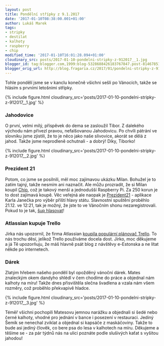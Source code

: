 ```yaml
---
layout: post
title: Pondělní střípky z 9.1.2017
date: '2017-01-10T08:38:00.001+01:00'
author: Lukáš Marek
tags:
- stripky
- destilat
- kalhoty
- raspberry
- chip
modified_time: '2017-01-10T16:01:28.094+01:00'
cloudinary_src: posts/2017-01-10-pondelni-stripky-z-912017__1.jpg
blogger_id: tag:blogger.com,1999:blog-5328688426183767847.post-8146785172774802865
blogger_orig_url: http://blog.fragaria.cz/2017/01/pondelni-stripky-z-912017.html
---
```


Tohle pondělí jsme se v kanclu konečně všichni sešli po Vánocích, takže
se hlásím s prvními letošními
střípky.

{% include figure.html cloudinary_src='posts/2017-01-10-pondelni-stripky-z-912017__1.jpg' %}

### Jahodovice

O první, velmi milý, příspěvek do dema se zasloužil Tibor. Z dalekého
východu nám přivezl pravou, nefalšovanou Jahodovicu.
Po chvíli pátrání ve slovníku jsme zjistili, že to je něco jako naše
slivovice, akorát se dělá z jahod. Takže jsme neprodleně ochutnali - a
dobrý\! Díky,
Tiborko\!

{% include figure.html cloudinary_src='posts/2017-01-10-pondelni-stripky-z-912017__2.jpg' %}

### Prezident 21

Potom, co jsme se posilnili, měl moc zajímavou ukázku Milan. Bohužel je
to zatím tajný, takže nesmím ani naznačit. Ale můžu prozradit, že si
Milan koupil
[Chip](https://www.kickstarter.com/projects/1598272670/chip-the-worlds-first-9-computer),
což je takový menší a jednodušší Raspberry Pi. Za 250 korun je to dost
zajímavá koupě.
Věc veřejná ale naopak je [Prezident21](https://www.prezident21.cz/) -
aplikace Karla Janečka pro výběr příští hlavy státu. Slavnostní spuštění
proběhlo 21.12. ve 12:21, tak je možný, že jste to ve Vánočním shonu
nezaregistrovali. Pokud to je tak, [šup
hlasovat](https://www.prezident21.cz/)\!

### Atlassian kupuje Trello

Jirka nás upozornil, že firma Atlassian [koupila populární plánovač
Trello](http://blog.trello.com/trello-atlassian). To nás trochu děsí,
jelikož Trello používáme docela dost.
Jirko, moc děkujeme a já Tě upozorňuju, že máš hlavně psát blog z
návštěvy e-Estonska a ne lítat někde po internetech.

### Dárek

Zlatým hřebem našeho pondělí byl opožděný vánoční dárek. Mates znaleckým
okem dandyho shlédl v čem chodíme do práce a objednal nám kalhoty na
míru\! Takže dnes přisvištěla slečna švadlena a vzala nám všem rozměry,
což proběhlo překvapivě
hladce.

{% include figure.html cloudinary_src='posts/2017-01-10-pondelni-stripky-z-912017__3.jpg' %}

Téměř všichni pochopili Matesovu jemnou narážku a objednali si šedé nebo
černé kalhoty, vhodné pro jednání v bance i posezení v restauraci.
Jediný Šemík se nenechal zviklat a objednal si kapsáče z maskáčoviny.
Takže to bude asi jediný člověk, co bere psa do lesa v kalhotech na
míru.
Děkujeme a těšíme se - za pár týdnů nás na ulici poznáte podle slušivých
kaťat s vyšitou jahodou\!
